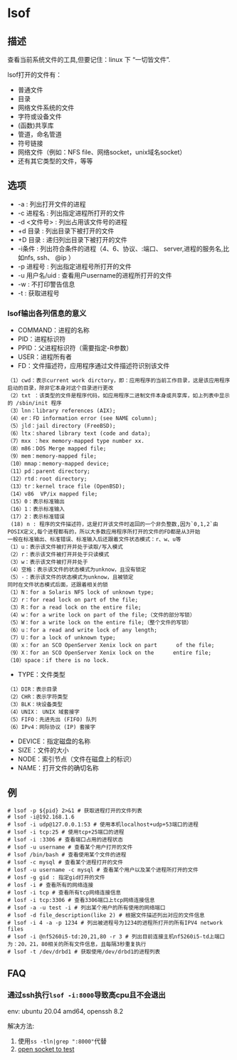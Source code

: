 # lsof

## 描述

查看当前系统文件的工具,但要记住：linux 下 “一切皆文件”.

lsof打开的文件有：

- 普通文件
- 目录
- 网络文件系统的文件
- 字符或设备文件
- (函数)共享库
- 管道，命名管道
- 符号链接
- 网络文件（例如：NFS file、网络socket，unix域名socket）
- 还有其它类型的文件，等等

## 选项

- -a : 列出打开文件的进程
- -c 进程名 : 列出指定进程所打开的文件
- -d <文件号> : 列出占用该文件号的进程
- +d 目录 : 列出目录下被打开的文件
- +D 目录 : 递归列出目录下被打开的文件
- -i条件 : 列出符合条件的进程（4、6、协议、:端口、 server,进程的服务名,比如nfs, ssh、 @ip ）
- -p 进程号 : 列出指定进程号所打开的文件
- -u 用户名/uid : 查看用户username的进程所打开的文件
- -w : 不打印警告信息
- -t : 获取进程号

###  lsof输出各列信息的意义

- COMMAND：进程的名称
- PID：进程标识符
- PPID：父进程标识符（需要指定-R参数）
- USER：进程所有者
- FD：文件描述符，应用程序通过文件描述符识别该文件
```
（1）cwd：表示current work dirctory，即：应用程序的当前工作目录，这是该应用程序启动的目录，除非它本身对这个目录进行更改
（2）txt ：该类型的文件是程序代码，如应用程序二进制文件本身或共享库，如上列表中显示的 /sbin/init 程序
（3）lnn：library references (AIX);
（4）er：FD information error (see NAME column);
（5）jld：jail directory (FreeBSD);
（6）ltx：shared library text (code and data);
（7）mxx ：hex memory-mapped type number xx.
（8）m86：DOS Merge mapped file;
（9）mem：memory-mapped file;
（10）mmap：memory-mapped device;
（11）pd：parent directory;
（12）rtd：root directory;
（13）tr：kernel trace file (OpenBSD);
（14）v86  VP/ix mapped file;
（15）0：表示标准输出
（16）1：表示标准输入
（17）2：表示标准错误
 (18) n : 程序的文件描述符，这是打开该文件时返回的一个非负整数,因为`0,1,2`由POSIX定义,每个进程都有的，所以大多数应用程序所打开的文件的FD都是从3开始 
一般在标准输出、标准错误、标准输入后还跟着文件状态模式：r、w、u等
（1）u：表示该文件被打开并处于读取/写入模式
（2）r：表示该文件被打开并处于只读模式
（3）w：表示该文件被打开并处于
（4）空格：表示该文件的状态模式为unknow，且没有锁定
（5）-：表示该文件的状态模式为unknow，且被锁定
同时在文件状态模式后面，还跟着相关的锁
（1）N：for a Solaris NFS lock of unknown type;
（2）r：for read lock on part of the file;
（3）R：for a read lock on the entire file;
（4）w：for a write lock on part of the file;（文件的部分写锁）
（5）W：for a write lock on the entire file;（整个文件的写锁）
（6）u：for a read and write lock of any length;
（7）U：for a lock of unknown type;
（8）x：for an SCO OpenServer Xenix lock on part      of the file;
（9）X：for an SCO OpenServer Xenix lock on the      entire file;
（10）space：if there is no lock.
```
- TYPE：文件类型
```
（1）DIR：表示目录
（2）CHR：表示字符类型
（3）BLK：块设备类型
（4）UNIX： UNIX 域套接字
（5）FIFO：先进先出 (FIFO) 队列
（6）IPv4：网际协议 (IP) 套接字
```
- DEVICE：指定磁盘的名称
- SIZE：文件的大小
- NODE：索引节点（文件在磁盘上的标识）
- NAME：打开文件的确切名称

## 例

    # lsof -p ${pid} 2>&1 # 获取进程打开的文件列表
    # lsof -i@192.168.1.6
    # lsof -i udp@127.0.0.1:53 # 使用本机localhost+udp+53端口的进程
    # lsof -i tcp:25 # 使用tcp+25端口的进程
    # lsof -i :3306 # 查看端口占用的进程状态
    # lsof -u username # 查看某个用户打开的文件
    # lsof /bin/bash # 查看使用某个文件的进程
    # lsof -c mysql # 查看某个进程打开的文件
    # losf -u username -c mysql # 查看某个用户以及某个进程所打开的文件
    # losf -g gid : 指定gid打开的文件
    # losf -i # 查看所有的网络连接
    # losf -i tcp # 查看所有tcp网络连接信息
    # losf -i tcp:3306 # 查看3306端口上tcp网络连接信息
    # lsof -a -u test -i # 列出某个用户的所有使用的网络端口
    # lsof -d file_description(like 2) # 根据文件描述列出对应的文件信息
    # lsof -i 4 -a -p 1234 # 列出被进程号为1234的进程所打开的所有IPV4 network files
    # lsof -i @nf5260i5-td:20,21,80 -r 3 # 列出目前连接主机nf5260i5-td上端口为：20，21，80相关的所有文件信息，且每隔3秒重复执行
    # lsof -t /dev/drbd1 # 获取使用/dev/drbd1的进程列表

## FAQ
### 通过ssh执行`lsof -i:8000`导致高cpu且不会退出
env: ubuntu 20.04 amd64, openssh 8.2

解决方法:
1. 使用`ss -tln|grep ":8000"`代替
1. [open socket to test](https://stackoverflow.com/questions/56336168/golang-check-tcp-port-open)